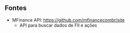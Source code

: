 ## Fontes
- MFinance API: https://github.com/mfinancecombr/site
  - API para buscar dados de FII e ações
